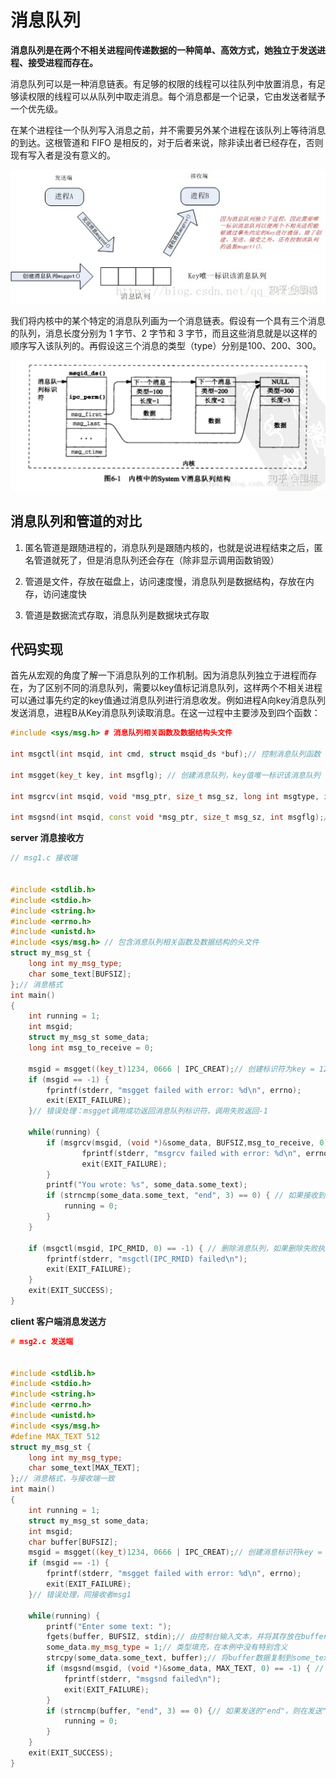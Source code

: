 # 消息队列

​		**消息队列是在两个不相关进程间传递数据的一种简单、高效方式，她独立于发送进程、接受进程而存在。**



​		消息队列可以是一种消息链表。有足够的权限的线程可以往队列中放置消息，有足够读权限的线程可以从队列中取走消息。每个消息都是一个记录，它由发送者赋予一个优先级。

​		在某个进程往一个队列写入消息之前，并不需要另外某个进程在该队列上等待消息的到达。这根管道和 FIFO 是相反的，对于后者来说，除非读出者已经存在，否则现有写入者是没有意义的。

![03消息队列概览](./markdowniamge/03消息队列概览.jpg)



​		我们将内核中的某个特定的消息队列画为一个消息链表。假设有一个具有三个消息的队列，消息长度分别为 1 字节、2 字节和 3 字节，而且这些消息就是以这样的顺序写入该队列的。再假设这三个消息的类型（type）分别是100、200、300。

![03内核消息队列结构](./markdowniamge/03内核消息队列结构.jpg)

## 消息队列和管道的对比

1. 匿名管道是跟随进程的，消息队列是跟随内核的，也就是说进程结束之后，匿名管道就死了，但是消息队列还会存在（除非显示调用函数销毁）

2. 管道是文件，存放在磁盘上，访问速度慢，消息队列是数据结构，存放在内存，访问速度快

3. 管道是数据流式存取，消息队列是数据块式存取





## 代码实现

​		首先从宏观的角度了解一下消息队列的工作机制。因为消息队列独立于进程而存在，为了区别不同的消息队列，需要以key值标记消息队列，这样两个不相关进程可以通过事先约定的key值通过消息队列进行消息收发。例如进程A向key消息队列发送消息，进程B从Key消息队列读取消息。在这一过程中主要涉及到四个函数：

```c++
#include <sys/msg.h> # 消息队列相关函数及数据结构头文件

int msgctl(int msqid, int cmd, struct msqid_ds *buf);// 控制消息队列函数

int msgget(key_t key, int msgflg); // 创建消息队列，key值唯一标识该消息队列

int msgrcv(int msqid, void *msg_ptr, size_t msg_sz, long int msgtype, int msgflg);// 接收消息

int msgsnd(int msqid, const void *msg_ptr, size_t msg_sz, int msgflg);// 发送消息
```

**server 消息接收方**

```c++
// msg1.c 接收端


#include <stdlib.h>
#include <stdio.h>
#include <string.h>
#include <errno.h>
#include <unistd.h>
#include <sys/msg.h> // 包含消息队列相关函数及数据结构的头文件
struct my_msg_st {
    long int my_msg_type;
    char some_text[BUFSIZ];
};// 消息格式
int main()
{
    int running = 1;
    int msgid;
    struct my_msg_st some_data;
    long int msg_to_receive = 0;
    
    msgid = msgget((key_t)1234, 0666 | IPC_CREAT);// 创建标识符为key = 1234 的消息队列，注意发送端与接收端该值的一致性
    if (msgid == -1) {
        fprintf(stderr, "msgget failed with error: %d\n", errno);
        exit(EXIT_FAILURE);
    }// 错误处理：msgget调用成功返回消息队列标识符，调用失败返回-1
    
    while(running) {
        if (msgrcv(msgid, (void *)&some_data, BUFSIZ,msg_to_receive, 0) == -1) { // 从消息队列接收消息，如果接收失败执行if语句并退出
                fprintf(stderr, "msgrcv failed with error: %d\n", errno);
                exit(EXIT_FAILURE);
        }
        printf("You wrote: %s", some_data.some_text);
        if (strncmp(some_data.some_text, "end", 3) == 0) { // 如果接收到文本含有"end"，将running设置为0，效果是：退出while循环
            running = 0;
        }
    }
    
    if (msgctl(msgid, IPC_RMID, 0) == -1) { // 删除消息队列，如果删除失败执行if语句并退出
        fprintf(stderr, "msgctl(IPC_RMID) failed\n");
        exit(EXIT_FAILURE);
    }
    exit(EXIT_SUCCESS);
}
```

**client 客户端消息发送方**

```c++
# msg2.c 发送端


#include <stdlib.h>
#include <stdio.h>
#include <string.h>
#include <errno.h>
#include <unistd.h>
#include <sys/msg.h>
#define MAX_TEXT 512
struct my_msg_st {
    long int my_msg_type;
    char some_text[MAX_TEXT];
};// 消息格式，与接收端一致
int main()
{
    int running = 1;
    struct my_msg_st some_data;
    int msgid;
    char buffer[BUFSIZ];
    msgid = msgget((key_t)1234, 0666 | IPC_CREAT);// 创建消息标识符key = 1234的消息队列。如果该队列已经存在，则直接返回该队列的标识符，以便向该消息队列收发消息
    if (msgid == -1) {
        fprintf(stderr, "msgget failed with error: %d\n", errno);
        exit(EXIT_FAILURE);
    }// 错误处理，同接收者msg1
    
    while(running) {
        printf("Enter some text: ");
        fgets(buffer, BUFSIZ, stdin);// 由控制台输入文本，并将其存放在buffer之中
        some_data.my_msg_type = 1;// 类型填充，在本例中没有特别含义
        strcpy(some_data.some_text, buffer);// 将buffer数据复制到some_text之中
        if (msgsnd(msgid, (void *)&some_data, MAX_TEXT, 0) == -1) { // 向消息队列发送消息，如果发送失败执行if语句并退出
            fprintf(stderr, "msgsnd failed\n");
            exit(EXIT_FAILURE);
        }
        if (strncmp(buffer, "end", 3) == 0) {// 如果发送的"end"，则在发送"end"之后，退出while，结束程序
            running = 0;
        }
    }
    exit(EXIT_SUCCESS);
}
```













